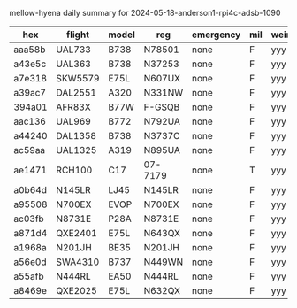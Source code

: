 mellow-hyena daily summary for 2024-05-18-anderson1-rpi4c-adsb-1090

|hex|flight|model|reg|emergency|mil|weirdo|
|--|--|--|--|--|--|--|
|aaa58b|UAL733|B738|N78501|none|F|yyy|
|a43e5c|UAL363|B738|N37253|none|F|yyy|
|a7e318|SKW5579|E75L|N607UX|none|F|yyy|
|a39ac7|DAL2551|A320|N331NW|none|F|yyy|
|394a01|AFR83X|B77W|F-GSQB|none|F|yyy|
|aac136|UAL969|B772|N792UA|none|F|yyy|
|a44240|DAL1358|B738|N3737C|none|F|yyy|
|ac59aa|UAL1325|A319|N895UA|none|F|yyy|
|ae1471|RCH100|C17|07-7179|none|T|yyy|
|a0b64d|N145LR|LJ45|N145LR|none|F|yyy|
|a95508|N700EX|EVOP|N700EX|none|F|yyy|
|ac03fb|N8731E|P28A|N8731E|none|F|yyy|
|a871d4|QXE2401|E75L|N643QX|none|F|yyy|
|a1968a|N201JH|BE35|N201JH|none|F|yyy|
|a56e0d|SWA4310|B737|N449WN|none|F|yyy|
|a55afb|N444RL|EA50|N444RL|none|F|yyy|
|a8469e|QXE2025|E75L|N632QX|none|F|yyy|
